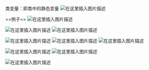 ﻿类变量：即类中的静态变量
![在这里插入图片描述](https://img-blog.csdnimg.cn/bfdf3a2389e940b28050ef77bea0ddbd.png?x-oss-process=image/watermark,type_ZHJvaWRzYW5zZmFsbGJhY2s,shadow_50,text_Q1NETiBATkpVU1RaSkM=,size_20,color_FFFFFF,t_70,g_se,x_16)


==例子==
![在这里插入图片描述](https://img-blog.csdnimg.cn/56b9a55cbdca4f24abe790a3990b0b21.png?x-oss-process=image/watermark,type_ZHJvaWRzYW5zZmFsbGJhY2s,shadow_50,text_Q1NETiBATkpVU1RaSkM=,size_20,color_FFFFFF,t_70,g_se,x_16)



![在这里插入图片描述](https://img-blog.csdnimg.cn/7a093c41c9da4466a9b98f04e0369531.png)
![在这里插入图片描述](https://img-blog.csdnimg.cn/be7bbb0ebea14322ac7879fc53ea0b55.png)

![在这里插入图片描述](https://img-blog.csdnimg.cn/a43844e330954a6d9f43d1b421076ace.png?x-oss-process=image/watermark,type_ZHJvaWRzYW5zZmFsbGJhY2s,shadow_50,text_Q1NETiBATkpVU1RaSkM=,size_20,color_FFFFFF,t_70,g_se,x_16)
![在这里插入图片描述](https://img-blog.csdnimg.cn/4980038c05d44238adbdd5838a5ab5af.png?x-oss-process=image/watermark,type_ZHJvaWRzYW5zZmFsbGJhY2s,shadow_50,text_Q1NETiBATkpVU1RaSkM=,size_20,color_FFFFFF,t_70,g_se,x_16)
![在这里插入图片描述](https://img-blog.csdnimg.cn/eb544a07e68b4db7ba5ba918b764ef8a.png?x-oss-process=image/watermark,type_ZHJvaWRzYW5zZmFsbGJhY2s,shadow_50,text_Q1NETiBATkpVU1RaSkM=,size_20,color_FFFFFF,t_70,g_se,x_16)


![在这里插入图片描述](https://img-blog.csdnimg.cn/6f2b90e9baed4caf80ad489b7fba5ed8.png?x-oss-process=image/watermark,type_ZHJvaWRzYW5zZmFsbGJhY2s,shadow_50,text_Q1NETiBATkpVU1RaSkM=,size_20,color_FFFFFF,t_70,g_se,x_16)
![在这里插入图片描述](https://img-blog.csdnimg.cn/420c8a5e94cf4c9c999511fb017a13ff.png)

![在这里插入图片描述](https://img-blog.csdnimg.cn/7405a01f49dd4cfab172aa4aaf5e3001.png?x-oss-process=image/watermark,type_ZHJvaWRzYW5zZmFsbGJhY2s,shadow_50,text_Q1NETiBATkpVU1RaSkM=,size_20,color_FFFFFF,t_70,g_se,x_16)

